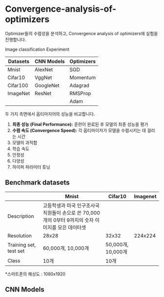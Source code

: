 # Convergence-analysis-of-optimizers

Optimizer들의 수렴성을 분석하고, Convergence analysis of optimizers에 실험을 진행합니다.

Image classification Experiment

|Datasets|CNN Models|Optimizers|
|---|---|---|
|Mnist|AlexNet|SGD|
|Cifar10|VggNet|Momentum|
|Cifar100|GoogleNet|Adagrad|
|ImageNet|ResNet|RMSProp|
|||Adam|

두 가지 측면에서 옵티마지어의 성능을 비교합니다.

1. **최종 성능 (Final Performance):** 훈련이 완료된 후 모델의 최종 성능을 평가
2. **수렴 속도 (Convergence Speed):** 각 옵티마이저가 모델을 수렴시키는 데 걸리는 시간
3. 모델의 과적합
4. 학습 속도
5. 안정성
6. 다양성
7. 하이퍼 파라미터 튜닝

## Benchmark datasets

||Mnist|Cifar10|Imagenet|
|---|---|---|---|
|Description|고등학생과 미국 인구조사국 직원들이 손으로 쓴 70,000개의 0부터 9까지의 숫자 이미지를 모은 데이터셋|||
|Resolution|28x28|32x32|224x224|
|Training set, test set|60,000개, 10,000개|50,000개, 10,000개||
|Class|10개|10개||

*스마트폰의 해상도 : 1080x1920

## CNN Models
